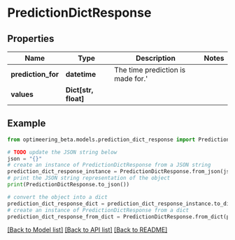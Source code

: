 # PredictionDictResponse


## Properties

Name | Type | Description | Notes
------------ | ------------- | ------------- | -------------
**prediction_for** | **datetime** | The time prediction is made for.&#39; | 
**values** | **Dict[str, float]** |  | 

## Example

```python
from optimeering_beta.models.prediction_dict_response import PredictionDictResponse

# TODO update the JSON string below
json = "{}"
# create an instance of PredictionDictResponse from a JSON string
prediction_dict_response_instance = PredictionDictResponse.from_json(json)
# print the JSON string representation of the object
print(PredictionDictResponse.to_json())

# convert the object into a dict
prediction_dict_response_dict = prediction_dict_response_instance.to_dict()
# create an instance of PredictionDictResponse from a dict
prediction_dict_response_from_dict = PredictionDictResponse.from_dict(prediction_dict_response_dict)
```
[[Back to Model list]](../README.md#documentation-for-models) [[Back to API list]](../README.md#documentation-for-api-endpoints) [[Back to README]](../README.md)


